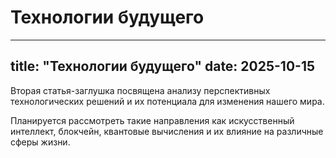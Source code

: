 # Технологии будущего

---
title: "Технологии будущего"
date: 2025-10-15
---

Вторая статья-заглушка посвящена анализу перспективных технологических решений и их потенциала для изменения нашего мира.

Планируется рассмотреть такие направления как искусственный интеллект, блокчейн, квантовые вычисления и их влияние на различные сферы жизни.

